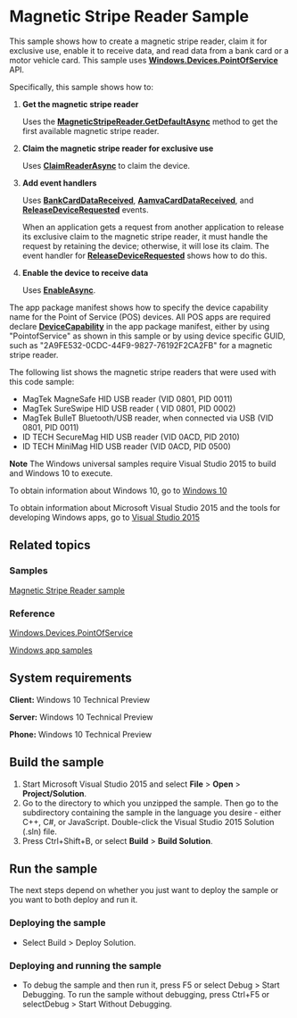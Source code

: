 # Magnetic Stripe Reader Sample

This sample shows how to create a magnetic stripe reader, claim it for exclusive use, enable it to receive data, and read data from a bank card or a motor vehicle card. This sample uses [**Windows.Devices.PointOfService**](http://msdn.microsoft.com/library/windows/apps/dn298071) API.

Specifically, this sample shows how to:

1.  **Get the magnetic stripe reader**

    Uses the [**MagneticStripeReader.GetDefaultAsync**](http://msdn.microsoft.com/library/windows/apps/dn297987) method to get the first available magnetic stripe reader.

2.  **Claim the magnetic stripe reader for exclusive use**

    Uses [**ClaimReaderAsync**](http://msdn.microsoft.com/library/windows/apps/dn297979) to claim the device.

3.  **Add event handlers**

    Uses [**BankCardDataReceived**](http://msdn.microsoft.com/library/windows/apps/dn278599), [**AamvaCardDataReceived**](http://msdn.microsoft.com/library/windows/apps/dn278595), and [**ReleaseDeviceRequested**](http://msdn.microsoft.com/library/windows/apps/dn278626) events.

    When an application gets a request from another application to release its exclusive claim to the magnetic stripe reader, it must handle the request by retaining the device; otherwise, it will lose its claim. The event handler for [**ReleaseDeviceRequested**](http://msdn.microsoft.com/library/windows/apps/dn278626) shows how to do this.

4.  **Enable the device to receive data**

    Uses [**EnableAsync**](http://msdn.microsoft.com/library/windows/apps/dn278612).

The app package manifest shows how to specify the device capability name for the Point of Service (POS) devices. All POS apps are required declare [**DeviceCapability**](http://msdn.microsoft.com/library/windows/apps/br211430) in the app package manifest, either by using "PointofService" as shown in this sample or by using device specific GUID, such as "2A9FE532-0CDC-44F9-9827-76192F2CA2FB" for a magnetic stripe reader.

The following list shows the magnetic stripe readers that were used with this code sample:

-   MagTek MagneSafe HID USB reader (VID 0801, PID 0011)
-   MagTek SureSwipe HID USB reader ( VID 0801, PID 0002)
-   MagTek BulleT Bluetooth/USB reader, when connected via USB (VID 0801, PID 0011)
-   ID TECH SecureMag HID USB reader (VID 0ACD, PID 2010)
-   ID TECH MiniMag HID USB reader (VID 0ACD, PID 0500)

**Note** The Windows universal samples require Visual Studio 2015 to build and Windows 10 to execute.
 
To obtain information about Windows 10, go to [Windows 10](http://go.microsoft.com/fwlink/?LinkID=532421)

To obtain information about Microsoft Visual Studio 2015 and the tools for developing Windows apps, go to [Visual Studio 2015](http://go.microsoft.com/fwlink/?LinkID=532422)

## Related topics

### Samples

[Magnetic Stripe Reader sample](https://github.com/Microsoft/Windows-universal-samples/tree/master/magneticstripereader)

### Reference

[Windows.Devices.PointOfService](http://msdn.microsoft.com/library/windows/apps/dn298071)

[Windows app samples](http://go.microsoft.com/fwlink/p/?LinkID=227694)

## System requirements

**Client:** Windows 10 Technical Preview

**Server:** Windows 10 Technical Preview

**Phone:**  Windows 10 Technical Preview

## Build the sample

1. Start Microsoft Visual Studio 2015 and select **File** \> **Open** \> **Project/Solution**.
2. Go to the directory to which you unzipped the sample. Then go to the subdirectory containing the sample in the language you desire - either C++, C#, or JavaScript. Double-click the Visual Studio 2015 Solution (.sln) file. 
3. Press Ctrl+Shift+B, or select **Build** \> **Build Solution**. 

## Run the sample

The next steps depend on whether you just want to deploy the sample or you want to both deploy and run it.

### Deploying the sample

- Select Build > Deploy Solution. 

### Deploying and running the sample

- To debug the sample and then run it, press F5 or select Debug >  Start Debugging. To run the sample without debugging, press Ctrl+F5 or selectDebug > Start Without Debugging. 
